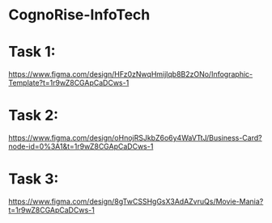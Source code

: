 # CognoRise-InfoTech

# Task 1:
https://www.figma.com/design/HFz0zNwqHmijlqb8B2zONo/Infographic-Template?t=1r9wZ8CGApCaDCws-1

# Task 2:
https://www.figma.com/design/oHnojRSJkbZ6o6y4WaVTtJ/Business-Card?node-id=0%3A1&t=1r9wZ8CGApCaDCws-1

# Task 3:
https://www.figma.com/design/8gTwCSSHgGsX3AdAZvruQs/Movie-Mania?t=1r9wZ8CGApCaDCws-1
